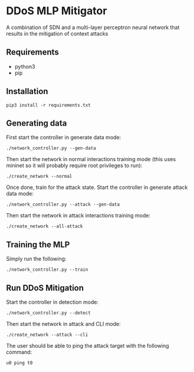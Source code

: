 # DDoS MLP Mitigator
A combination of SDN and a multi-layer perceptron neural network that results in the
mitigation of context attacks

## Requirements
- python3
- pip

## Installation
```
pip3 install -r requirements.txt
```

## Generating data
First start the controller in generate data mode:
```
./network_controller.py --gen-data
```

Then start the network in normal interactions training mode (this uses mininet
so it will probably require root privileges to run):
```
./create_network --normal
```

Once done, train for the attack state. Start the controller in generate attack
data mode:
```
./network_controller.py --attack --gen-data
```

Then start the network in attack interactions training mode:
```
./create_network --all-attack
```

## Training the MLP
Simply run the following:
```
./network_controller.py --train
```

## Run DDoS Mitigation
Start the controller in detection mode:
```
./network_controller.py --detect
```

Then start the network in attack and CLI mode:
```
./create_network --attack --cli
```

The user should be able to ping the attack target with the following command:
```
u0 ping t0
```
